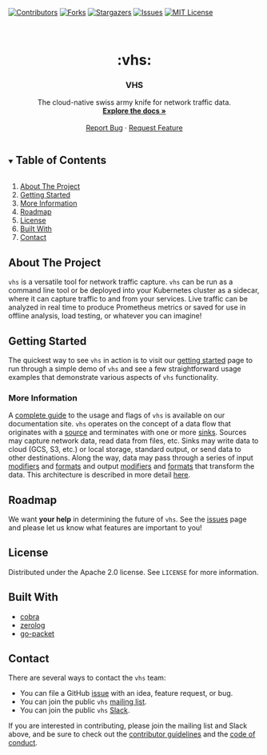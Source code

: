 <!-- PROJECT SHIELDS -->
[![Contributors][contributors-shield]][contributors-url]
[![Forks][forks-shield]][forks-url]
[![Stargazers][stars-shield]][stars-url]
[![Issues][issues-shield]][issues-url]
[![MIT License][license-shield]][license-url]



<!-- PROJECT LOGO -->
<br />
<p align="center">
<h1 align="center" >:vhs:</h1> 
<h3 align="center">VHS</h3>

<p align="center">
The cloud-native swiss army knife for network traffic data.
<br />
<a href="https://rename-this.github.io/vhs/"><strong>Explore the docs »</strong></a>
<br />
<br />
<a href="https://github.com/rename-this/vhs/issues">Report Bug</a>
·
<a href="https://github.com/rename-this/vhs/issues">Request Feature</a>
</p>


<!-- TABLE OF CONTENTS -->
<details open="open">
  <summary><h2 style="display: inline-block">Table of Contents</h2></summary>
  <ol>
    <li><a href="#about-the-project">About The Project</a></li>
    <li><a href="#getting-started">Getting Started</a></li>
    <li><a href="#more-information">More Information</a></li>    
    <li><a href="#roadmap">Roadmap</a></li>
    <li><a href="#license">License</a></li>
    <li><a href="#built-with">Built With</a></li>
    <li><a href="#contact">Contact</a></li>
  </ol>
</details>


## About The Project

`vhs` is a versatile tool for network traffic capture. `vhs` can be run as a command line tool or be deployed into your
Kubernetes cluster as a sidecar, where it can capture traffic to and from your services. Live traffic
can be analyzed in real time to produce Prometheus metrics or saved for use in offline analysis, load testing, or 
whatever you can imagine!


## Getting Started

The quickest way to see `vhs` in action is to visit our 
[getting started](https://rename-this.github.io/vhs/getting-started/) page to run through a simple demo of `vhs` and
see a few straightforward usage examples that demonstrate various aspects of `vhs` functionality.


### More Information
A [complete guide](https://rename-this.github.io/vhs/reference/) to the usage and flags of `vhs` is available on
our documentation site. `vhs` operates on the concept of a data flow that originates with a 
[source](https://rename-this.github.io/vhs/reference/#sources) and
terminates with one or more [sinks](https://rename-this.github.io/vhs/reference/#sinks). Sources may capture network
data, read data from files, etc. Sinks may write data to cloud (GCS, S3, etc.) or local storage, standard output, or
send data to other destinations. Along the way, data may pass through a series of input 
[modifiers](https://rename-this.github.io/vhs/reference/#input-modifiers) and 
[formats](https://rename-this.github.io/vhs/reference/#input-formats) and output 
[modifiers](https://rename-this.github.io/vhs/reference/#output-modifiers)
and [formats](https://rename-this.github.io/vhs/reference/#output-formats) that transform the data. This architecture
is described in more detail [here](https://rename-this.github.io/vhs/architecture/).


## Roadmap

We want **your help** in determining the future of `vhs`. See the [issues](https://github.com/rename-this/vhs/issues)
page and please let us know what features are important to you!


## License

Distributed under the Apache 2.0 license. See `LICENSE` for more information.


## Built With
* [cobra](https://github.com/spf13/cobra)
* [zerolog](https://github.com/rs/zerolog)
* [go-packet](https://github.com/google/gopacket)


## Contact
There are several ways to contact the `vhs` team:
* You can file a GitHub [issue](https://github.com/rename-this/vhs/issues) with an idea, feature request, or bug.
* You can join the public `vhs` [mailing list](https://groups.google.com/g/vhs-pre-rename-launch).
* You can join the public `vhs` [Slack](https://stormforge.slack.com).

If you are interested in contributing, please join the mailing list and Slack above, and be sure to check out the 
[contributor guidelines](https://github.com/rename-this/vhs/blob/main/CONTRIBUTING.md) and the
[code of conduct](https://github.com/rename-this/vhs/blob/main/CODE_OF_CONDUCT.md).



<!-- MARKDOWN LINKS & IMAGES -->
<!-- https://www.markdownguide.org/basic-syntax/#reference-style-links -->
[contributors-shield]: https://img.shields.io/github/contributors/rename-this/vhs.svg?style=for-the-badge
[contributors-url]: https://github.com/rename-this/vhs/graphs/contributors
[forks-shield]: https://img.shields.io/github/forks/rename-this/vhs.svg?style=for-the-badge
[forks-url]: https://github.com/rename-this/vhs/network/members
[stars-shield]: https://img.shields.io/github/stars/rename-this/vhs.svg?style=for-the-badge
[stars-url]: https://github.com/rename-this/vhs/stargazers
[issues-shield]: https://img.shields.io/github/issues/rename-this/vhs.svg?style=for-the-badge
[issues-url]: https://github.com/rename-this/vhs/issues
[license-shield]: https://img.shields.io/github/license/rename-this/vhs.svg?style=for-the-badge
[license-url]: https://github.com/rename-this/vhs/blob/master/LICENSE.txt
[linkedin-shield]: https://img.shields.io/badge/-LinkedIn-black.svg?style=for-the-badge&logo=linkedin&colorB=555
[linkedin-url]: https://www.linkedin.com/company/stormforge/